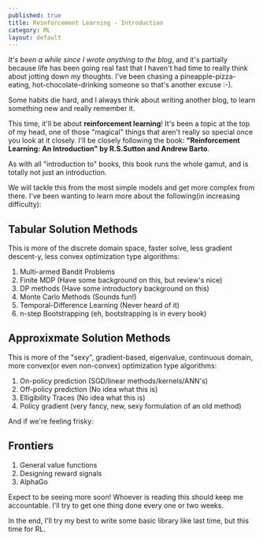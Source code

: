 ```yaml
---
published: true
title: Reinforcement Learning - Introduction
category: ML
layout: default
---
```


_It's been a while since I wrote anything to the blog_, and it's partially because life has been going real fast that I haven't had time to really think about jotting down my thoughts. I've been chasing a pineapple-pizza-eating, hot-chocolate-drinking someone so that's another excuse :-).

Some habits die hard, and I always think about writing another blog, to learn something new and really remember it.

This time, it'll be about **reinforcement learning**! It's been a topic at the top of my head, one of those "magical" things that aren't really so special once you look at it closely. I'll be closely following the book: **"Reinforcement Learning: An Introduction" by R.S.Sutton and Andrew Barto**.

As with all "introduction to" books, this book runs the whole gamut, and is totally not just an introduction.

We will tackle this from the most simple models and get more complex from there. I've been wanting to learn more about the following(in increasing difficulty):

## Tabular Solution Methods

This is more of the discrete domain space, faster solve, less gradient descent-y, less convex optimization type algorithms:

1. Multi-armed Bandit Problems
2. Finite MDP (Have some background on this, but review's nice)
3. DP methods (Have some introductory background on this)
4. Monte Carlo Methods (Sounds fun!)
5. Temporal-Difference Learning (Never heard of it)
6. n-step Bootstrapping (eh, bootstrapping is in every book)

## Approxixmate Solution Methods

This is more of the "sexy", gradient-based, eigenvalue, continuous domain, more convex(or even non-convex) optimization type algorithms:

1. On-policy prediction (SGD/linear methods/kernels/ANN's)
2. Off-policy prediction (No idea what this is)
3. Elligibility Traces (No idea what this is)
4. Policy gradient (very fancy, new, sexy formulation of an old method)

And if we're feeling frisky:

## Frontiers

1. General value functions
2. Designing reward signals
3. AlphaGo

Expect to be seeing more soon! Whoever is reading this should keep me accountable. I'll try to get one thing done every one or two weeks.

In the end, I'll try my best to write some basic library like last time, but this time for RL.

<script src="https://utteranc.es/client.js" repo="OneRaynyDay/oneraynyday.github.io" issue-term="pathname" theme="github-light" crossorigin="anonymous" async> </script>

